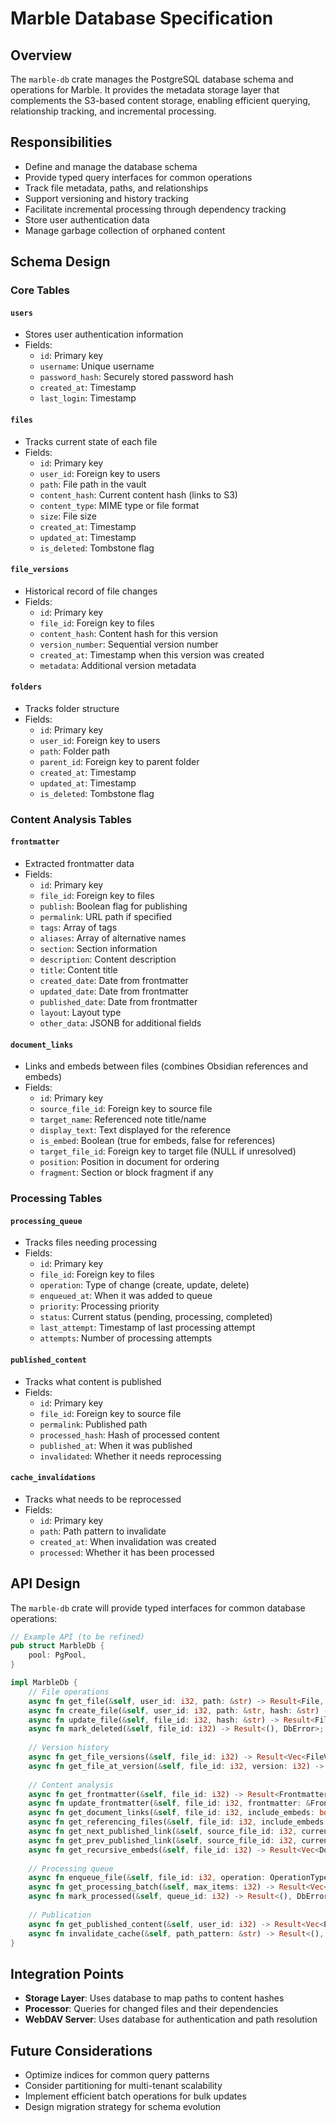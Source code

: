 # Marble Database Specification

## Overview

The `marble-db` crate manages the PostgreSQL database schema and operations for Marble. It provides the metadata storage layer that complements the S3-based content storage, enabling efficient querying, relationship tracking, and incremental processing.

## Responsibilities

- Define and manage the database schema
- Provide typed query interfaces for common operations
- Track file metadata, paths, and relationships
- Support versioning and history tracking
- Facilitate incremental processing through dependency tracking
- Store user authentication data
- Manage garbage collection of orphaned content

## Schema Design

### Core Tables

#### `users`
- Stores user authentication information
- Fields:
  - `id`: Primary key
  - `username`: Unique username
  - `password_hash`: Securely stored password hash
  - `created_at`: Timestamp
  - `last_login`: Timestamp

#### `files`
- Tracks current state of each file
- Fields:
  - `id`: Primary key
  - `user_id`: Foreign key to users
  - `path`: File path in the vault
  - `content_hash`: Current content hash (links to S3)
  - `content_type`: MIME type or file format
  - `size`: File size
  - `created_at`: Timestamp
  - `updated_at`: Timestamp
  - `is_deleted`: Tombstone flag

#### `file_versions`
- Historical record of file changes
- Fields:
  - `id`: Primary key
  - `file_id`: Foreign key to files
  - `content_hash`: Content hash for this version
  - `version_number`: Sequential version number
  - `created_at`: Timestamp when this version was created
  - `metadata`: Additional version metadata

#### `folders`
- Tracks folder structure
- Fields:
  - `id`: Primary key
  - `user_id`: Foreign key to users
  - `path`: Folder path
  - `parent_id`: Foreign key to parent folder
  - `created_at`: Timestamp
  - `updated_at`: Timestamp
  - `is_deleted`: Tombstone flag

### Content Analysis Tables

#### `frontmatter`
- Extracted frontmatter data
- Fields:
  - `id`: Primary key
  - `file_id`: Foreign key to files
  - `publish`: Boolean flag for publishing
  - `permalink`: URL path if specified
  - `tags`: Array of tags
  - `aliases`: Array of alternative names
  - `section`: Section information
  - `description`: Content description
  - `title`: Content title
  - `created_date`: Date from frontmatter
  - `updated_date`: Date from frontmatter
  - `published_date`: Date from frontmatter
  - `layout`: Layout type
  - `other_data`: JSONB for additional fields

#### `document_links`
- Links and embeds between files (combines Obsidian references and embeds)
- Fields:
  - `id`: Primary key
  - `source_file_id`: Foreign key to source file
  - `target_name`: Referenced note title/name
  - `display_text`: Text displayed for the reference
  - `is_embed`: Boolean (true for embeds, false for references)
  - `target_file_id`: Foreign key to target file (NULL if unresolved)
  - `position`: Position in document for ordering
  - `fragment`: Section or block fragment if any

### Processing Tables

#### `processing_queue`
- Tracks files needing processing
- Fields:
  - `id`: Primary key
  - `file_id`: Foreign key to files
  - `operation`: Type of change (create, update, delete)
  - `enqueued_at`: When it was added to queue
  - `priority`: Processing priority
  - `status`: Current status (pending, processing, completed)
  - `last_attempt`: Timestamp of last processing attempt
  - `attempts`: Number of processing attempts

#### `published_content`
- Tracks what content is published
- Fields:
  - `id`: Primary key
  - `file_id`: Foreign key to source file
  - `permalink`: Published path
  - `processed_hash`: Hash of processed content
  - `published_at`: When it was published
  - `invalidated`: Whether it needs reprocessing

#### `cache_invalidations`
- Tracks what needs to be reprocessed
- Fields:
  - `id`: Primary key
  - `path`: Path pattern to invalidate
  - `created_at`: When invalidation was created
  - `processed`: Whether it has been processed

## API Design

The `marble-db` crate will provide typed interfaces for common database operations:

```rust
// Example API (to be refined)
pub struct MarbleDb {
    pool: PgPool,
}

impl MarbleDb {
    // File operations
    async fn get_file(&self, user_id: i32, path: &str) -> Result<File, DbError>;
    async fn create_file(&self, user_id: i32, path: &str, hash: &str) -> Result<File, DbError>;
    async fn update_file(&self, file_id: i32, hash: &str) -> Result<File, DbError>;
    async fn mark_deleted(&self, file_id: i32) -> Result<(), DbError>;
    
    // Version history
    async fn get_file_versions(&self, file_id: i32) -> Result<Vec<FileVersion>, DbError>;
    async fn get_file_at_version(&self, file_id: i32, version: i32) -> Result<FileVersion, DbError>;
    
    // Content analysis
    async fn get_frontmatter(&self, file_id: i32) -> Result<Frontmatter, DbError>;
    async fn update_frontmatter(&self, file_id: i32, frontmatter: &Frontmatter) -> Result<(), DbError>;
    async fn get_document_links(&self, file_id: i32, include_embeds: bool) -> Result<Vec<DocumentLink>, DbError>;
    async fn get_referencing_files(&self, file_id: i32, include_embeds: bool) -> Result<Vec<DocumentLink>, DbError>;
    async fn get_next_published_link(&self, source_file_id: i32, current_position: i32) -> Result<Option<DocumentLink>, DbError>;
    async fn get_prev_published_link(&self, source_file_id: i32, current_position: i32) -> Result<Option<DocumentLink>, DbError>;
    async fn get_recursive_embeds(&self, file_id: i32) -> Result<Vec<DocumentLink>, DbError>;
    
    // Processing queue
    async fn enqueue_file(&self, file_id: i32, operation: OperationType) -> Result<(), DbError>;
    async fn get_processing_batch(&self, max_items: i32) -> Result<Vec<QueueItem>, DbError>;
    async fn mark_processed(&self, queue_id: i32) -> Result<(), DbError>;
    
    // Publication
    async fn get_published_content(&self, user_id: i32) -> Result<Vec<PublishedContent>, DbError>;
    async fn invalidate_cache(&self, path_pattern: &str) -> Result<(), DbError>;
}
```

## Integration Points

- **Storage Layer**: Uses database to map paths to content hashes
- **Processor**: Queries for changed files and their dependencies
- **WebDAV Server**: Uses database for authentication and path resolution

## Future Considerations

- Optimize indices for common query patterns
- Consider partitioning for multi-tenant scalability
- Implement efficient batch operations for bulk updates
- Design migration strategy for schema evolution
